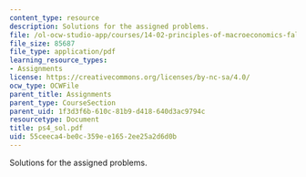 ```yaml
---
content_type: resource
description: Solutions for the assigned problems.
file: /ol-ocw-studio-app/courses/14-02-principles-of-macroeconomics-fall-2004/55ceeca4be0c359ee1652ee25a2d6d0b_ps4_sol.pdf
file_size: 85687
file_type: application/pdf
learning_resource_types:
- Assignments
license: https://creativecommons.org/licenses/by-nc-sa/4.0/
ocw_type: OCWFile
parent_title: Assignments
parent_type: CourseSection
parent_uid: 1f3d3f6b-610c-81b9-d418-640d3ac9794c
resourcetype: Document
title: ps4_sol.pdf
uid: 55ceeca4-be0c-359e-e165-2ee25a2d6d0b
---
```

Solutions for the assigned problems.
